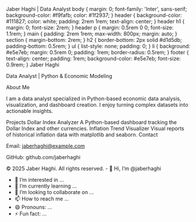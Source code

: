 Jaber Haghi | Data Analyst body { margin: 0; font-family: 'Inter', sans-serif; background-color: #f9fafb; color: #1f2937; } header { background-color: #111827; color: white; padding: 2rem 1rem; text-align: center; } header h1 { margin: 0; font-size: 2rem; } header p { margin: 0.5rem 0 0; font-size: 1.1rem; } main { padding: 2rem 1rem; max-width: 800px; margin: auto; } section { margin-bottom: 2rem; } h2 { border-bottom: 2px solid #d1d5db; padding-bottom: 0.5rem; } ul { list-style: none; padding: 0; } li { background: #e5e7eb; margin: 0.5rem 0; padding: 1rem; border-radius: 0.5rem; } footer { text-align: center; padding: 1rem; background-color: #e5e7eb; font-size: 0.9rem; } Jaber Haghi 

Data Analyst | Python & Economic Modeling

About Me 

I am a data analyst specialized in Python-based economic data analysis, visualization, and dashboard creation. I enjoy turning complex datasets into actionable insights.

Projects Dollar Index Analyzer
A Python-based dashboard tracking the Dollar Index and other currencies. Inflation Trend Visualizer
Visual reports of historical inflation data with matplotlib and seaborn. Contact 

Email: jaberhaghi@example.com

GitHub: github.com/jaberhaghi

© 2025 Jaber Haghi. All rights reserved. - 👋 Hi, I’m @jaberhaghi
- 👀 I’m interested in ...
- 🌱 I’m currently learning ...
- 💞️ I’m looking to collaborate on ...
- 📫 How to reach me ...
- 😄 Pronouns: ...
- ⚡ Fun fact: ...

<!---
jaberhaghi/jaberhaghi is a ✨ special ✨ repository because its `README.md` (this file) appears on your GitHub profile.
You can click the Preview link to take a look at your changes.
--->
